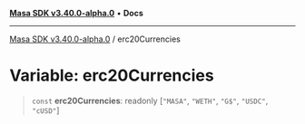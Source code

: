 [**Masa SDK v3.40.0-alpha.0**](../README.md) • **Docs**

***

[Masa SDK v3.40.0-alpha.0](../globals.md) / erc20Currencies

# Variable: erc20Currencies

> `const` **erc20Currencies**: readonly [`"MASA"`, `"WETH"`, `"G$"`, `"USDC"`, `"cUSD"`]
